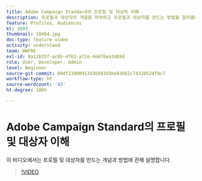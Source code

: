 ```yaml
---
title: Adobe Campaign Standard의 프로필 및 대상자 이해
description: 프로필과 대상자의 개념을 파악하고 프로필과 대상자를 만드는 방법을 알아봅니다.
feature: Profiles, Audiences
kt: 3893
thumbnail: 18464.jpg
doc-type: feature video
activity: understand
team: WWFRE
exl-id: 8a11b35f-ac6b-4f63-a72e-4e676ea3d69d
role: User, Developer, Admin
level: Beginner
source-git-commit: 89df23d00913d36b93d3be03b62c74320524f9c7
workflow-type: ht
source-wordcount: '43'
ht-degree: 100%

---
```


# Adobe Campaign Standard의 프로필 및 대상자 이해

이 비디오에서는 프로필 및 대상자를 만드는 개념과 방법에 관해 설명합니다.

>[!VIDEO](https://video.tv.adobe.com/v/18464?quality=12&learn=on)
